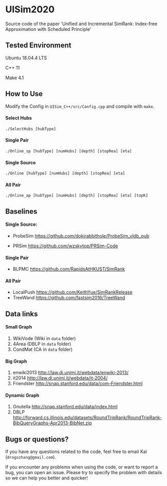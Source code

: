 # UISim2020
Source code of the paper 'Unified and Incremental SimRank: Index-free Approximation with Scheduled Principle'



## Tested Environment

Ubuntu 18.04.4 LTS

C++ 11

Make 4.1

## How to Use

Modify the Config in `UISim_C++/src/Config.cpp` and compile with `make`.

#### Select Hubs

```shell
./SelectHubs [hubType]
```

#### Single Pair

```shell
./Online_sp [hubType] [numHubs] [depth] [stopRea] [eta]
```

#### Single Source

```shell
./Online [hubType] [numHubs] [depth] [stopRea] [eta]
```

#### All Pair

```shell
./Online_ap [hubType] [numHubs] [depth] [stopRea] [eta] [topK]
```



## Baselines

#### Single Source:

- ProbeSim https://github.com/dokirabbithole/ProbeSim_vldb_pub

- PRSim https://github.com/wzskytop/PRSim-Code

#### Single Pair

- BLPMC https://github.com/RapidsAtHKUST/SimRank

#### All Pair

- LocalPush https://github.com/KeithYue/SimRankRelease
- TreeWand https://github.com/fastsim2016/TreeWand



## Data links

#### Small Graph

1. WikiVode (Wiki in `data` folder)
2. 4Area (DBLP in `data` folder)
3. CondMat (CA in `data` folder)

#### Big Graph

1. enwiki2013  http://law.di.unimi.it/webdata/enwiki-2013/
2. it2014 http://law.di.unimi.it/webdata/it-2004/
3. Friendster http://snap.stanford.edu/data/com-Friendster.html 

#### Dynamic Graph

1. Gnutella http://snap.stanford.edu/data/index.html 
2. DBLP http://forward.cs.illinois.edu/datasets/RoundTripRank/RoundTripRank-BibQueryGraphs-Apr2013-BibNet.zip



## Bugs or questions?

If you have any questions related to the code, feel free to email Kai (`drogozhang@gmail.com`). 

If you encounter any problems when using the code, or want to report a bug, you can open an issue. Please try to specify the problem with details so we can help you better and quicker!





